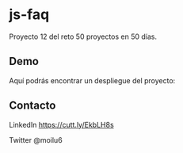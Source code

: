 # js-faq

Proyecto 12 del reto 50 proyectos en 50 días.

## Demo

Aquí podrás encontrar un despliegue del proyecto:



## Contacto

LinkedIn https://cutt.ly/EkbLH8s

Twitter @moilu6
